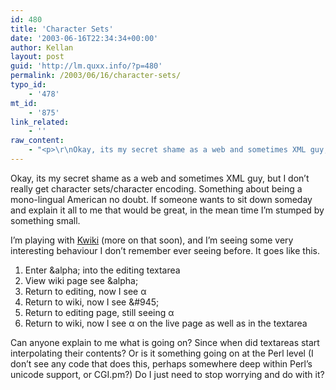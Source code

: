 ```yaml
---
id: 480
title: 'Character Sets'
date: '2003-06-16T22:34:34+00:00'
author: Kellan
layout: post
guid: 'http://lm.quxx.info/?p=480'
permalink: /2003/06/16/character-sets/
typo_id:
    - '478'
mt_id:
    - '875'
link_related:
    - ''
raw_content:
    - "<p>\r\nOkay, its my secret shame as a web and sometimes XML guy, but I don\\'t really get character sets/character encoding.  Something about being a mono-lingual American no doubt.  If someone wants to sit down someday and explain it all to me that would be great, in the mean time I\\'m stumped by something small.\r\n</p>\r\n<p>\r\nI\\'m playing with <a href=\\\"http://www.kwiki.org\\\">Kwiki</a> (more on that soon), and I\\'m seeing some very interesting behaviour I don\\'t remember ever seeing before.  It goes like this.\r\n\r\n<ol>\r\n<li>Enter &amp;alpha; into the editing textarea</li>\r\n<li>View wiki page see &amp;alpha;</li>\r\n<li>Return to editing, now I see &alpha;</li>\r\n<li>Return to wiki, now I see &amp;#945;</li>\r\n<li>Return to editing page, still seeing &alpha;</li>\r\n<li>Return to wiki, now I see &alpha; on the live page as well as in the textarea</li>\r\n</ol>\r\n\r\nCan anyone explain to me what is going on?  Since when did textareas start interpolating their contents?  Or is it something going on at the Perl level (I don\\'t see any code that does this, perhaps somewhere deep within Perl\\'s unicode support, or CGI.pm?)  Do I just need to stop worrying and do with it?\r\n</p>"
---
```


Okay, its my secret shame as a web and sometimes XML guy, but I don’t really get character sets/character encoding. Something about being a mono-lingual American no doubt. If someone wants to sit down someday and explain it all to me that would be great, in the mean time I’m stumped by something small.

I’m playing with [Kwiki](http://www.kwiki.org) (more on that soon), and I’m seeing some very interesting behaviour I don’t remember ever seeing before. It goes like this.

1. Enter &amp;alpha; into the editing textarea
2. View wiki page see &amp;alpha;
3. Return to editing, now I see α
4. Return to wiki, now I see &amp;#945;
5. Return to editing page, still seeing α
6. Return to wiki, now I see α on the live page as well as in the textarea

Can anyone explain to me what is going on? Since when did textareas start interpolating their contents? Or is it something going on at the Perl level (I don’t see any code that does this, perhaps somewhere deep within Perl’s unicode support, or CGI.pm?) Do I just need to stop worrying and do with it?
